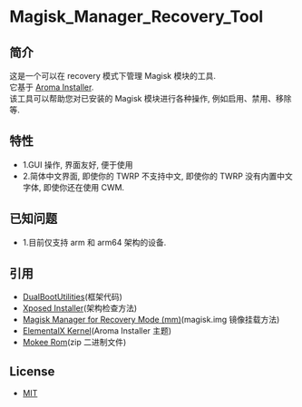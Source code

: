 # Magisk_Manager_Recovery_Tool

## 简介
这是一个可以在 recovery 模式下管理 Magisk 模块的工具.<br>
它基于 <a href="https://github.com/amarullz/AROMA-Installer">Aroma Installer</a>.<br>
该工具可以帮助您对已安装的 Magisk 模块进行各种操作, 例如启用、禁用、移除等.

## 特性
- 1.GUI 操作, 界面友好, 便于使用<br>
- 2.简体中文界面, 即使你的 TWRP 不支持中文, 即使你的 TWRP 没有内置中文字体, 即使你还在使用 CWM.

## 已知问题
- 1.目前仅支持 arm 和 arm64 架构的设备.<br>

## 引用
- <a href="https://github.com/chenxiaolong/DualBootPatcher/tree/master/utilities">DualBootUtilities</a>(框架代码)<br>
- <a href="http://dl-xda.xposed.info/framework/">Xposed Installer</a>(架构检查方法)<br>
- <a href="https://forum.xda-developers.com/apps/magisk/module-tool-magisk-manager-recovery-mode-t3693165">Magisk Manager for Recovery Mode (mm)</a>(magisk.img 镜像挂载方法)<br>
- <a href="https://elementalx.org/devices/">ElementalX Kernel</a>(Aroma Installer 主题)<br>
- <a href="https://github.com/Mokee">Mokee Rom</a>(zip 二进制文件)

## License
- <a href="https://opensource.org/licenses/MIT">MIT</a>
